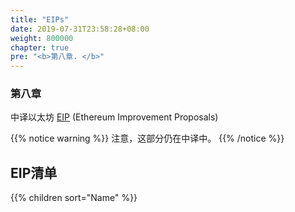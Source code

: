 ```yaml
---
title: "EIPs"
date: 2019-07-31T23:58:28+08:00
weight: 800000
chapter: true
pre: "<b>第八章. </b>"
---
```


### 第八章

中译以太坊 [EIP](https://eips.ethereum.org/) (Ethereum Improvement Proposals)


{{% notice warning %}}
注意，这部分仍在中译中。
{{% /notice %}}


## EIP清单
{{% children  sort="Name"  %}}